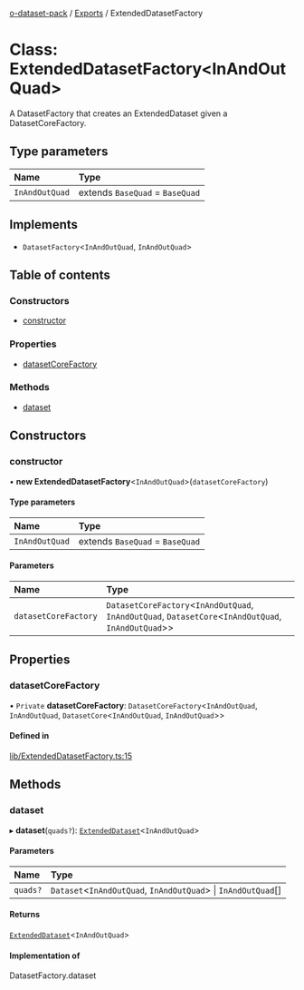 [o-dataset-pack](../README.md) / [Exports](../modules.md) / ExtendedDatasetFactory

# Class: ExtendedDatasetFactory<InAndOutQuad\>

A DatasetFactory that creates an ExtendedDataset given a DatasetCoreFactory.

## Type parameters

| Name | Type |
| :------ | :------ |
| `InAndOutQuad` | extends `BaseQuad` = `BaseQuad` |

## Implements

- `DatasetFactory`<`InAndOutQuad`, `InAndOutQuad`\>

## Table of contents

### Constructors

- [constructor](ExtendedDatasetFactory.md#constructor)

### Properties

- [datasetCoreFactory](ExtendedDatasetFactory.md#datasetcorefactory)

### Methods

- [dataset](ExtendedDatasetFactory.md#dataset)

## Constructors

### constructor

• **new ExtendedDatasetFactory**<`InAndOutQuad`\>(`datasetCoreFactory`)

#### Type parameters

| Name | Type |
| :------ | :------ |
| `InAndOutQuad` | extends `BaseQuad` = `BaseQuad` |

#### Parameters

| Name | Type |
| :------ | :------ |
| `datasetCoreFactory` | `DatasetCoreFactory`<`InAndOutQuad`, `InAndOutQuad`, `DatasetCore`<`InAndOutQuad`, `InAndOutQuad`\>\> |

## Properties

### datasetCoreFactory

• `Private` **datasetCoreFactory**: `DatasetCoreFactory`<`InAndOutQuad`, `InAndOutQuad`, `DatasetCore`<`InAndOutQuad`, `InAndOutQuad`\>\>

#### Defined in

[lib/ExtendedDatasetFactory.ts:15](https://github.com/o-development/o-dataset-pack/blob/cbe3363/lib/ExtendedDatasetFactory.ts#L15)

## Methods

### dataset

▸ **dataset**(`quads?`): [`ExtendedDataset`](ExtendedDataset.md)<`InAndOutQuad`\>

#### Parameters

| Name | Type |
| :------ | :------ |
| `quads?` | `Dataset`<`InAndOutQuad`, `InAndOutQuad`\> \| `InAndOutQuad`[] |

#### Returns

[`ExtendedDataset`](ExtendedDataset.md)<`InAndOutQuad`\>

#### Implementation of

DatasetFactory.dataset
